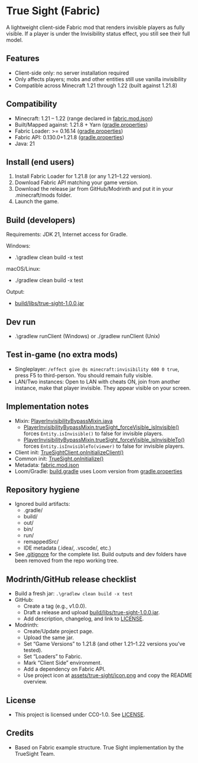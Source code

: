 # True Sight (Fabric)

A lightweight client-side Fabric mod that renders invisible players as fully visible. If a player is under the Invisibility status effect, you still see their full model.

## Features
- Client-side only: no server installation required
- Only affects players; mobs and other entities still use vanilla invisibility
- Compatible across Minecraft 1.21 through 1.22 (built against 1.21.8)

## Compatibility
- Minecraft: 1.21 – 1.22 (range declared in [fabric.mod.json](src/main/resources/fabric.mod.json:34))
- Built/Mapped against: 1.21.8 + Yarn ([gradle.properties](gradle.properties:7))
- Fabric Loader: >= 0.16.14 ([gradle.properties](gradle.properties:9))
- Fabric API: 0.130.0+1.21.8 ([gradle.properties](gradle.properties:18))
- Java: 21

## Install (end users)
1) Install Fabric Loader for 1.21.8 (or any 1.21–1.22 version).
2) Download Fabric API matching your game version.
3) Download the release jar from GitHub/Modrinth and put it in your .minecraft/mods folder.
4) Launch the game.

## Build (developers)
Requirements: JDK 21, Internet access for Gradle.

Windows:
- .\gradlew clean build -x test

macOS/Linux:
- ./gradlew clean build -x test

Output:
- [build/libs/true-sight-1.0.0.jar](build/libs/true-sight-1.0.0.jar:1)

## Dev run
- .\gradlew runClient (Windows) or ./gradlew runClient (Unix)

## Test in-game (no extra mods)
- Singleplayer: `/effect give @s minecraft:invisibility 600 0 true`, press F5 to third-person. You should remain fully visible.
- LAN/Two instances: Open to LAN with cheats ON, join from another instance, make that player invisible. They appear visible on your screen.

## Implementation notes
- Mixin: [PlayerInvisibilityBypassMixin.java](src/client/java/see/invisible/mixin/client/PlayerInvisibilityBypassMixin.java:17)
  - [PlayerInvisibilityBypassMixin.trueSight_forceVisible_isInvisible()](src/client/java/see/invisible/mixin/client/PlayerInvisibilityBypassMixin.java:21) forces `Entity.isInvisible()` to false for invisible players.
  - [PlayerInvisibilityBypassMixin.trueSight_forceVisible_isInvisibleTo()](src/client/java/see/invisible/mixin/client/PlayerInvisibilityBypassMixin.java:30) forces `Entity.isInvisibleTo(viewer)` to false for invisible players.
- Client init: [TrueSightClient.onInitializeClient()](src/client/java/see/invisible/TrueSightClient.java:7)
- Common init: [TrueSight.onInitialize()](src/main/java/see/invisible/TrueSight.java:17)
- Metadata: [fabric.mod.json](src/main/resources/fabric.mod.json:1)
- Loom/Gradle: [build.gradle](build.gradle:2) uses Loom version from [gradle.properties](gradle.properties:10)

## Repository hygiene
- Ignored build artifacts:
  - .gradle/
  - build/
  - out/
  - bin/
  - run/
  - remappedSrc/
  - IDE metadata (.idea/, .vscode/, etc.)
- See [.gitignore](.gitignore:1) for the complete list. Build outputs and dev folders have been removed from the repo working tree.

## Modrinth/GitHub release checklist
- Build a fresh jar: `.\gradlew clean build -x test`
- GitHub:
  - Create a tag (e.g., v1.0.0).
  - Draft a release and upload [build/libs/true-sight-1.0.0.jar](build/libs/true-sight-1.0.0.jar:1).
  - Add description, changelog, and link to [LICENSE](LICENSE:1).
- Modrinth:
  - Create/Update project page.
  - Upload the same jar.
  - Set “Game Versions” to 1.21.8 (and other 1.21–1.22 versions you’ve tested).
  - Set “Loaders” to Fabric.
  - Mark “Client Side” environment.
  - Add a dependency on Fabric API.
  - Use project icon at [assets/true-sight/icon.png](src/main/resources/assets/true-sight/icon.png:1) and copy the README overview.

## License
- This project is licensed under CC0-1.0. See [LICENSE](LICENSE:1).

## Credits
- Based on Fabric example structure. True Sight implementation by the TrueSight Team.